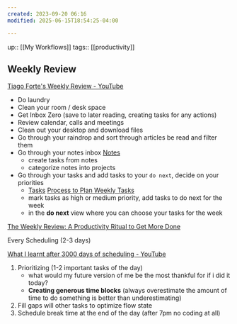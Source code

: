 ```yaml
---
created: 2023-09-20 06:16
modified: 2025-06-15T18:54:25-04:00

---
```

up::  [[My Workflows]]
tags:: [[productivity]]

## Weekly Review

[Tiago Forte's Weekly Review - YouTube](https://www.youtube.com/playlist?list=PLVNXAaej57W63yyOFiJtdrZR6lpODnKrW)

- Do laundry
- Clean your room / desk space
- Get Inbox Zero (save to later reading, creating tasks for any actions)
- Review calendar, calls and meetings
- Clean out your desktop and download files
- Go through your raindrop and sort through articles be read and filter them
- Go through your notes inbox  [Notes](https://www.google.com/url?q=https://www.youtube.com/watch?v%3DWJtfnQ91_NY%26list%3DPLVNXAaej57W63yyOFiJtdrZR6lpODnKrW%26index%3D4&sa=D&source=calendar&usd=2&usg=AOvVaw0ECA_rEGtgz5Q_OZh7sN9o)
    - create tasks from notes
    - categorize notes into projects
- Go through your tasks and add tasks to your `do next`, decide on your priorities
    - [Tasks](https://www.google.com/url?q=https://www.youtube.com/watch?v%3Dcg-29pZUFcs%26list%3DPLVNXAaej57W63yyOFiJtdrZR6lpODnKrW%26index%3D5&sa=D&source=calendar&usd=2&usg=AOvVaw3yf1wvBpygw03cXBqM2tXA)  [Process to Plan Weekly Tasks](https://www.youtube.com/watch?v=MyWmGDnWhjE)
    - mark tasks as high or medium priority, add tasks to do next for the week
    - in the **do next** view where you can choose your tasks for the week


[The Weekly Review: A Productivity Ritual to Get More Done](https://todoist.com/productivity-methods/weekly-review)

Every Scheduling (2-3 days)

[What I learnt after 3000 days of scheduling - YouTube](https://www.youtube.com/watch?v=2ZS5Ek0PtcI&list=WL&index=2)

1. Prioritizing (1-2 important tasks of the day)
	- what would my future version of me be the most thankful for if i did it today?
	- **Creating generous time blocks** (always overestimate the amount of time to do something is better than underestimating)
2. Fill gaps will other tasks to optimize flow state
3. Schedule break time at the end of the day (after 7pm no coding at all)
